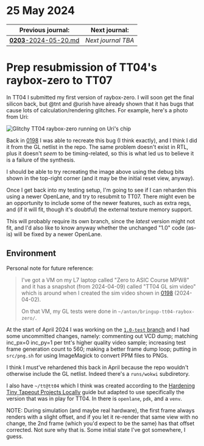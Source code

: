 # 25 May 2024

| Previous journal: | Next journal: |
|-|-|
| [**0203**-2024-05-20.md](./0203-2024-05-20.md) | *Next journal TBA* |

# Prep resubmission of TT04's raybox-zero to TT07

In TT04 I submitted my first version of raybox-zero. I will soon get the final silicon back, but @tnt and @urish have already shown that it has bugs that cause lots of calculation/rendering glitches. For example, here's a photo from Uri:

![Glitchy TT04 raybox-zero running on Uri's chip](i/0204-uri-rbz.png)

Back in [0198] I was able to recreate this bug (I think exactly), and I think I did it from the GL netlist in the repo. The same problem doesn't exist in RTL, plus it doesn't *seem* to be timing-related, so this is what led us to believe it is a failure of the synthesis.

I should be able to try recreating the image above using the debug bits shown in the top-right corner (and it may be the initial reset view, anyway).

Once I get back into my testing setup, I'm going to see if I can reharden this using a newer OpenLane, and try to resubmit to TT07. There might even be an opportunity to include some of the newer features, such as extra regs, and (if it will fit, though it's doubtful) the external texture memory support.

This will probably require its own branch, since the *latest* version might not fit, and I'd also like to know anyway whether the unchanged "1.0" code (as-is) will be fixed by a newer OpenLane.

## Environment

Personal note for future reference:
> I've got a VM on my L7 laptop called "Zero to ASIC Course MPW8" and it has a snapshot (from 2024-04-09) called "TT04 GL sim video" which is around when I created the sim video shown in [0198] (2024-04-02).
> 
> On that VM, my GL tests were done in `~/anton/bringup-tt04-raybox-zero/`.

At the start of April 2024 I was working on the [`1.0-test` branch](https://github.com/algofoogle/tt04-raybox-zero/tree/1.0-test) and I had some uncommitted changes, namely: commenting out VCD dump; matching inc_px=0 inc_py=1 per tnt's higher quality video sample; increasing test frame generation count to 560; making a better frame dump loop; putting in `src/png.sh` for using ImageMagick to convert PPM files to PNGs.

I think I must've rehardened this back in April because the repo wouldn't otherwise include the GL netlist. Indeed there's a `runs/wokwi` subdiretory.

I also have `~/tt@tt04` which I think was created according to the [Hardening Tiny Tapeout Projects Locally](https://docs.google.com/document/d/1aUUZ1jthRpg4QURIIyzlOaPWlmQzr-jBn3wZipVUPt4/edit#heading=h.wwc5ldl01nl5) guide but adapted to use specifically the version that was in play for TT04. In there is `openlane`, `pdk`, and a `venv`.

NOTE: During simulation (and maybe real hardware), the first frame always renders with a slight offset, and if you let it re-render that same view with no change, the 2nd frame (which you'd expect to be the same) has that offset corrected. Not sure why that is. Some initial state I've got somewhere, I guess.

[0198]: ./0198-2024-04-03.md
